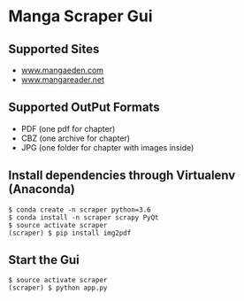 # Manga Scraper Gui

## Supported Sites
- www.mangaeden.com
- www.mangareader.net

## Supported OutPut Formats
- PDF (one pdf for chapter)
- CBZ (one archive for chapter)
- JPG (one folder for chapter with images inside)

## Install dependencies through Virtualenv (Anaconda) 

```
$ conda create -n scraper python=3.6
$ conda install -n scraper scrapy PyQt
$ source activate scraper
(scraper) $ pip install img2pdf
```

## Start the Gui
```
$ source activate scraper
(scraper) $ python app.py
```

